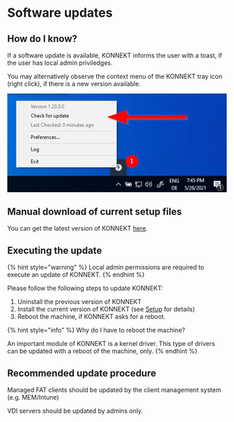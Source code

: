 # Software updates

## How do I know?

If a software update is available, KONNEKT informs the user with a toast, if the user has local admin priviledges.&#x20;

You may alternatively observe the context menu of the KONNEKT tray icon (right click), if there is a new version available.

![](<../.gitbook/assets/image (11).png>)

## Manual download of current setup files

You can get the latest version of KONNEKT [here](https://trial.konnekt.io).

## Executing the update

{% hint style="warning" %}
Local admin permissions are required to execute an update of KONNEKT.&#x20;
{% endhint %}

Please follow the following steps to update KONNEKT:

1. Uninstall the previous version of KONNEKT
2. Install the current version of KONNEKT (see [Setup](setup.md) for details)
3. Reboot the machine, if KONNEKT asks for a reboot.

{% hint style="info" %}
Why do I have to reboot the machine?

An important module of KONNEKT is a kernel driver. This type of drivers can be updated with a reboot of the machine, only.
{% endhint %}

## Recommended update procedure

Managed FAT clients should be updated by the client management system (e.g. MEM/Intune)

VDI servers should be updated by admins only.
